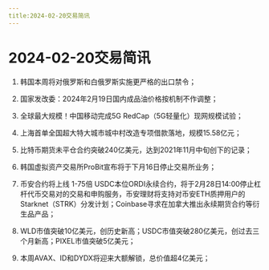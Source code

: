 ```yaml
---
title:2024-02-20交易简讯
---
```

# 2024-02-20交易简讯

1. 韩国本周将对俄罗斯和白俄罗斯实施更严格的出口禁令；

2. 国家发改委：2024年2月19日国内成品油价格按机制不作调整；

3. 全球最大规模！中国移动完成5G RedCap（5G轻量化）现网规模试验；

4. 上海首单全国超大特大城市城中村改造专项借款落地，规模15.58亿元；

5. 比特币期货未平仓合约突破240亿美元，达到2021年11月中旬创下的记录；

6. 韩国虚拟资产交易所ProBit宣布将于下月16日停止交易所业务；

7. 币安合约将上线 1-75倍 USDC本位ORDI永续合约，将于2月28日14:00停止杠杆代币交易对的交易和申购服务，币安理财将支持对币安ETH质押用户的Starknet（STRK）分发计划；Coinbase寻求在加拿大推出永续期货合约等衍生品产品；

8. WLD市值突破10亿美元，创历史新高；USDC市值突破280亿美元，创过去三个月新高；PIXEL市值突破5亿美元；

9. 本周AVAX、ID和DYDX将迎来大额解锁，总价值超4亿美元；